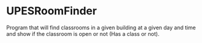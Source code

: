# UPESRoomFinder
Program that will find classrooms in a given building at a given day and time and show if the classroom is 
open or not (Has a class or not).
